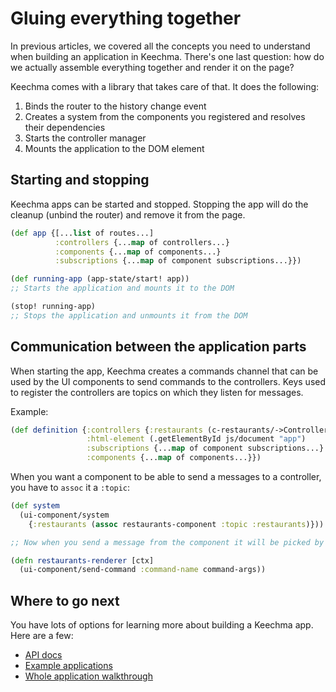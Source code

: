 # Gluing everything together

In previous articles, we covered all the concepts you need to understand when building an application in Keechma. There's one last question: how do we actually assemble everything together and render it on the page?

Keechma comes with a library that takes care of that. It does the following:

1. Binds the router to the history change event
2. Creates a system from the components you registered and resolves their dependencies
3. Starts the controller manager
4. Mounts the application to the DOM element

## Starting and stopping

Keechma apps can be started and stopped. Stopping the app will do the cleanup (unbind the router) and remove it from the page.

```clojure
(def app {[...list of routes...]
          :controllers {...map of controllers...}
          :components {...map of components...}
          :subscriptions {...map of component subscriptions...}})

(def running-app (app-state/start! app))
;; Starts the application and mounts it to the DOM

(stop! running-app)
;; Stops the application and unmounts it from the DOM
```

## Communication between the application parts

When starting the app, Keechma creates a commands channel that can be used by the UI components to send commands to the controllers. Keys used to register the controllers are topics on which they listen for messages.

Example:

```clojure
(def definition {:controllers {:restaurants (c-restaurants/->Controller) ;; listens on the `restaurants` topic}
                 :html-element (.getElementById js/document "app")
                 :subscriptions {...map of component subscriptions...}
                 :components {...map of components...}})
```

When you want a component to be able to send a messages to a controller, you have to `assoc` it a `:topic`:

```clojure
(def system
  (ui-component/system
    {:restaurants (assoc restaurants-component :topic :restaurants)}))

;; Now when you send a message from the component it will be picked by the :restaurants controller:

(defn restaurants-renderer [ctx]
  (ui-component/send-command :command-name command-args))
```

## Where to go next

You have lots of options for learning more about building a Keechma app. Here are a few:

- [API docs](api/index.html)
- [Example applications](07-examples.html)
- [Whole application walkthrough](08-application-walkthrough.html)

